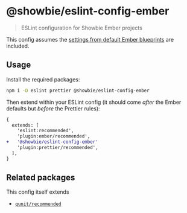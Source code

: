 # @showbie/eslint-config-ember

> ESLint configuration for Showbie Ember projects

This config assumes the [settings from default Ember blueprints][] are included.

## Usage

Install the required packages:

```sh
npm i -D eslint prettier @showbie/eslint-config-ember
```

Then extend within your ESLint config (it should come _after_ the Ember
defaults but _before_ the Prettier rules):

```diff
{
  extends: [
    'eslint:recommended',
    'plugin:ember/recommended',
+   '@showbie/eslint-config-ember'
    'plugin:prettier/recommended',
  ],
}
```

## Related packages

This config itself extends

- [`qunit/recommended`](https://github.com/platinumazure/eslint-plugin-qunit)

[settings from default ember blueprints]: https://github.com/ember-cli/ember-new-output/blob/master/.eslintrc.js
